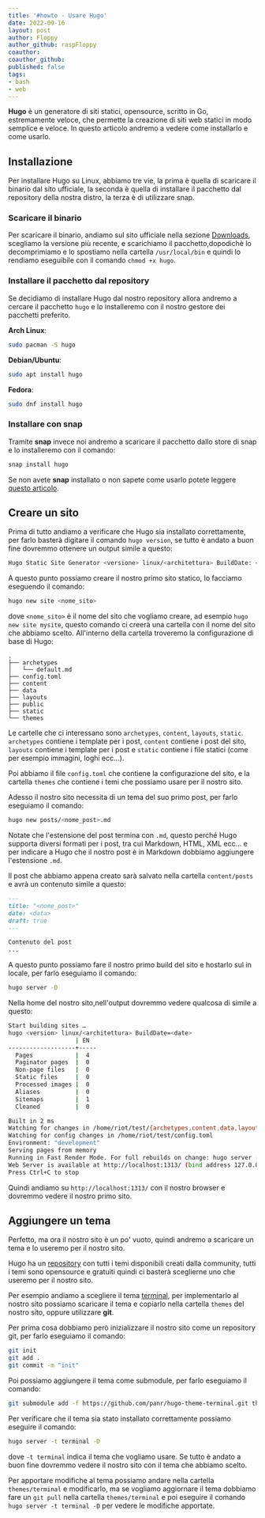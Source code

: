 ```yaml
---
title: '#howto - Usare Hugo' 
date: 2022-09-16 
layout: post 
author: Floppy  
author_github: raspFloppy
coauthor: 
coauthor_github:  
published: false
tags: 
- bash
- web
---
```


**Hugo** è un generatore di siti statici, opensource, scritto in Go, estremamente veloce, che permette la creazione di siti web statici in modo semplice e veloce. 
In questo articolo andremo a vedere come installarlo e come usarlo.


## Installazione

Per installare Hugo su Linux, abbiamo tre vie, la prima è quella di scaricare il binario dal sito ufficiale, la seconda è quella di installare il pacchetto dal repository della nostra distro, la terza è di utilizzare snap.

### Scaricare il binario

Per scaricare il binario, andiamo sul sito ufficiale nella sezione [Downloads](https://gohugo.io/getting-started/installing/#download-hugo), scegliamo la versione più recente, e scarichiamo il pacchetto,dopodichè lo decomprimiamo e lo spostiamo nella cartella `/usr/local/bin` e quindi lo rendiamo eseguibile con il comando `chmod +x hugo`.


### Installare il pacchetto dal repository

Se decidiamo di installare Hugo dal nostro repository allora andremo a cercare il pacchetto `hugo` e lo installeremo con il nostro gestore dei pacchetti preferito.

**Arch Linux**: 
```bash
sudo pacman -S hugo
```

**Debian/Ubuntu**:
```bash
sudo apt install hugo
```

**Fedora**:
```bash
sudo dnf install hugo
```


### Installare con snap

Tramite **snap** invece noi andremo a scaricare il pacchetto dallo store di snap e lo installeremo con il comando:
```bash
snap install hugo
```

Se non avete **snap** installato o non sapete come usarlo potete leggere [questo articolo](https://linuxhub.it/articles/howto-installazione-di-snap/).


## Creare un sito

Prima di tutto andiamo a verificare che Hugo sia installato correttamente, per farlo basterà digitare il comando `hugo version`, se tutto è andato a buon fine dovremmo ottenere un output simile a questo:
```bash
Hugo Static Site Generator <versione> linux/<architettura> BuildDate: <data>
```

A questo punto possiamo creare il nostro primo sito statico, lo facciamo eseguendo il comando:
```bash
hugo new site <nome_sito>
```

dove `<nome_sito>` è il nome del sito che vogliamo creare, ad esempio `hugo new site mysite`, questo comando ci creerà una cartella con il nome del sito che abbiamo scelto.
All'interno della cartella troveremo la configurazione di base di Hugo:
```
.
├── archetypes
│   └── default.md
├── config.toml
├── content
├── data
├── layouts
├── public
├── static
└── themes
```

Le cartelle che ci interessano sono `archetypes`, `content`, `layouts`, `static`.
`archetypes` contiene i template per i post, `content` contiene i post del sito, `layouts` contiene i template per i post e `static` contiene i file statici (come per esempio immagini, loghi ecc...).

Poi abbiamo il file `config.toml` che contiene la configurazione del sito, e la cartella `themes` che contiene i temi che possiamo usare per il nostro sito.

Adesso il nostro sito necessita di un tema del suo primo post, per farlo eseguiamo il comando:
```bash
hugo new posts/<nome_post>.md
```

Notate che l'estensione del post termina con `.md`, questo perché Hugo supporta diversi formati per i post, tra cui Markdown, HTML, XML ecc... e per indicare a Hugo che il nostro post è in Markdown dobbiamo aggiungere l'estensione `.md`.

Il post che abbiamo appena creato sarà salvato nella cartella `content/posts` e avrà un contenuto simile a questo:
```markdown
---
title: "<nome_post>"
date: <data>
draft: true
---

Contenuto del post
...
```

A questo punto possiamo fare il nostro primo build del sito e hostarlo sul in locale, per farlo eseguiamo il comando:
```bash
hugo server -D
```
Nella home del nostro sito,nell'output dovremmo vedere qualcosa di simile a questo:
```bash
Start building sites …
hugo <version> linux/<architettura> BuildDate=<date>
                   | EN
-------------------+-----
  Pages            |  4
  Paginator pages  |  0
  Non-page files   |  0
  Static files     |  0
  Processed images |  0
  Aliases          |  0
  Sitemaps         |  1
  Cleaned          |  0

Built in 2 ms
Watching for changes in /home/riot/test/{archetypes,content,data,layouts,static}
Watching for config changes in /home/riot/test/config.toml
Environment: "development"
Serving pages from memory
Running in Fast Render Mode. For full rebuilds on change: hugo server --disableFastRender
Web Server is available at http://localhost:1313/ (bind address 127.0.0.1)
Press Ctrl+C to stop
```

Quindi andiamo su `http://localhost:1313/` con il nostro browser e dovremmo vedere il nostro primo sito.


## Aggiungere un tema

Perfetto, ma ora il nostro sito è un po' vuoto, quindi andremo a scaricare un tema e lo useremo per il nostro sito.

Hugo ha un [repository](https://themes.gohugo.io/) con tutti i temi disponibili creati dalla community, tutti i temi sono opensource e gratuiti quindi ci basterà sceglierne uno che useremo per il nostro sito.



Per esempio andiamo a scegliere il tema [terminal](https://themes.gohugo.io/themes/hugo-theme-terminal/), per implementarlo al nostro sito possiamo scaricare il tema e copiarlo nella cartella `themes` del nostro sito, oppure utilizzare **git**.

Per prima cosa dobbiamo però inizializzare il nostro sito come un repository git, per farlo eseguiamo il comando:
```bash
git init
git add .
git commit -m "init"
```

Poi possiamo aggiungere il tema come submodule, per farlo eseguiamo il comando:
```bash
git submodule add -f https://github.com/panr/hugo-theme-terminal.git themes/terminal
```

Per verificare che il tema sia stato installato correttamente possiamo eseguire il comando:
```bash
hugo server -t terminal -D
```
dove `-t terminal` indica il tema che vogliamo usare.
Se tutto è andato a buon fine dovremmo vedere il nostro sito con il tema che abbiamo scelto.

Per apportare modifiche al tema possiamo andare nella cartella `themes/terminal` e modificarlo, ma se vogliamo aggiornare il tema dobbiamo fare un `git pull` nella cartella `themes/terminal` e poi eseguire il comando `hugo server -t terminal -D` per vedere le modifiche apportate.







